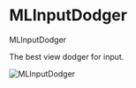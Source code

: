 # MLInputDodger
MLInputDodger

The best view dodger for input.

![MLInputDodger](https://raw.githubusercontent.com/molon/MLInputDodger/master/MLInputDodger.gif)